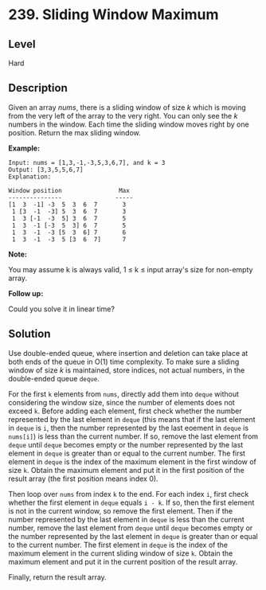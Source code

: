 # 239. Sliding Window Maximum
## Level
Hard

## Description
Given an array *nums*, there is a sliding window of size *k* which is moving from the very left of the array to the very right. You can only see the *k* numbers in the window. Each time the sliding window moves right by one position. Return the max sliding window.

**Example:**
```
Input: nums = [1,3,-1,-3,5,3,6,7], and k = 3
Output: [3,3,5,5,6,7] 
Explanation: 

Window position                Max
---------------               -----
[1  3  -1] -3  5  3  6  7       3
 1 [3  -1  -3] 5  3  6  7       3
 1  3 [-1  -3  5] 3  6  7       5
 1  3  -1 [-3  5  3] 6  7       5
 1  3  -1  -3 [5  3  6] 7       6
 1  3  -1  -3  5 [3  6  7]      7
```

**Note:**

You may assume k is always valid, 1 ≤ k ≤ input array's size for non-empty array.

**Follow up:**

Could you solve it in linear time?

## Solution
Use double-ended queue, where insertion and deletion can take place at both ends of the queue in O(1) time complexity. To make sure a sliding window of size *k* is maintained, store indices, not actual numbers, in the double-ended queue `deque`.

For the first `k` elements from `nums`, directly add them into `deque` without considering the window size, since the number of elements does not exceed `k`. Before adding each element, first check whether the number represented by the last element in `deque` (this means that if the last element in `deque` is `i`, then the number represented by the last eoement in `deque` is `nums[i]`) is less than the current number. If so, remove the last element from `deque` until `deque` becomes empty or the number represented by the last element in `deque` is greater than or equal to the current number. The first element in `deque` is the index of the maximum element in the first window of size `k`. Obtain the maximum element and put it in the first position of the result array (the first position means index 0).

Then loop over `nums` from index `k` to the end. For each index `i`, first check whether the first element in `deque` equals `i - k`. If so, then the first element is not in the current window, so remove the first element. Then if the number represented by the last element in `deque` is less than the current number, remove the last element from `deque` until `deque` becomes empty or the number represented by the last element in `deque` is greater than or equal to the current number. The first element in `deque` is the index of the maximum element in the current sliding window of size `k`. Obtain the maximum element and put it in the current position of the result array.

Finally, return the result array.
